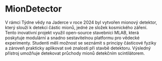 # MionDetector

V rámci Týdne vědy na Jaderce v roce 2024 byl vytvořen mionový detektor, který slouží k detekci částic mionů, jedné ze složek kosmického záření. Tento inovativní projekt využil open-source stavebnici MLAB, která poskytuje modulární a snadno sestavitelnou platformu pro vědecké experimenty. Studenti měli možnost se seznámit s principy částicové fyziky a zároveň prakticky aplikovat své znalosti při stavbě detektoru. Výsledný přístroj umožňuje detekovat průchody mionů detekčním scintilátorem.
